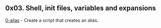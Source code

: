 ## 0x03. Shell, init files, variables and expansions
[0-alias](./0-alias) - Create a script that creates an alias.



